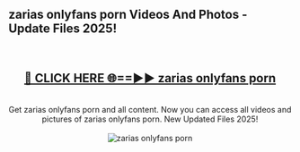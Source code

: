 <h2>zarias onlyfans porn Videos And Photos - Update Files 2025!</h2>
<br>
<div align="center">
<h2><a href="https://linkcuts.com/hfmhzwbr" rel="nofollow">🔴 CLICK HERE 🌐==►► zarias onlyfans porn</a></h2>
<br>
Get zarias onlyfans porn and all content. Now you can access all videos and pictures of zarias onlyfans porn. New Updated Files 2025!
<br>
<br>
<a href="https://linkcuts.com/hfmhzwbr" rel="nofollow" data-target="animated-image.originalLink"><img src="https://i.ibb.co.com/WyWwxjT/player-gif2.gif" alt="zarias onlyfans porn" style="max-width: 100%; display: inline-block;" data-target="animated-image.originalImage"></a>
</div>
<br>